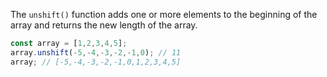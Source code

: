 The `unshift()` function adds one or more elements to the beginning of the array and returns the new length of the array.

```javascript
const array = [1,2,3,4,5];
array.unshift(-5,-4,-3,-2,-1,0); // 11
array; // [-5,-4,-3,-2,-1,0,1,2,3,4,5]
```
